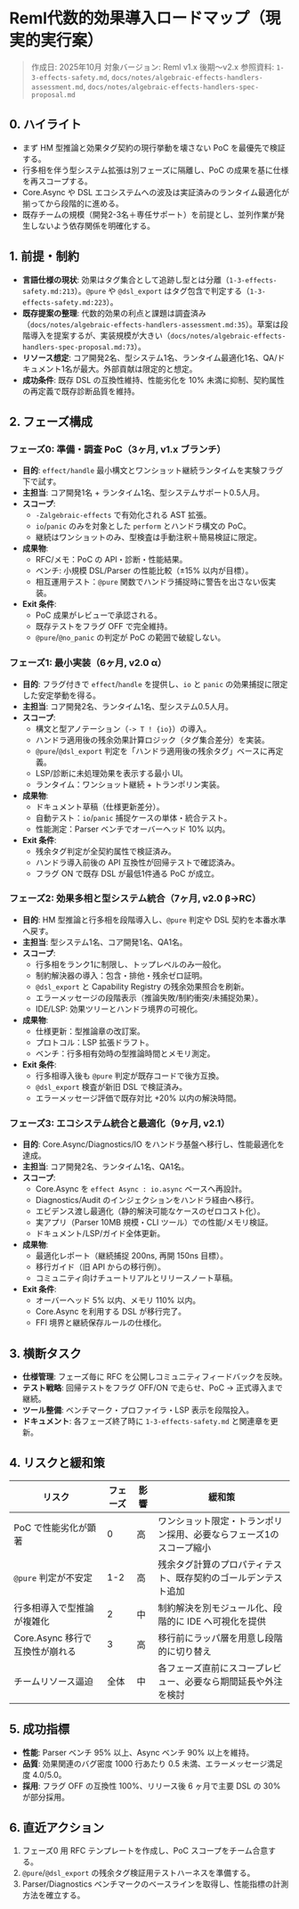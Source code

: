 # Reml代数的効果導入ロードマップ（現実的実行案）

> 作成日: 2025年10月
> 対象バージョン: Reml v1.x 後期〜v2.x
> 参照資料: `1-3-effects-safety.md`, `docs/notes/algebraic-effects-handlers-assessment.md`, `docs/notes/algebraic-effects-handlers-spec-proposal.md`

## 0. ハイライト
- まず HM 型推論と効果タグ契約の現行挙動を壊さない PoC を最優先で検証する。
- 行多相を伴う型システム拡張は別フェーズに隔離し、PoC の成果を基に仕様を再スコープする。
- Core.Async や DSL エコシステムへの波及は実証済みのランタイム最適化が揃ってから段階的に進める。
- 既存チームの規模（開発2-3名＋専任サポート）を前提とし、並列作業が発生しないよう依存関係を明確化する。

## 1. 前提・制約
- **言語仕様の現状**: 効果はタグ集合として追跡し型とは分離（`1-3-effects-safety.md:213`）。`@pure` や `@dsl_export` はタグ包含で判定する（`1-3-effects-safety.md:223`）。
- **既存提案の整理**: 代数的効果の利点と課題は調査済み（`docs/notes/algebraic-effects-handlers-assessment.md:35`）。草案は段階導入を提案するが、実装規模が大きい（`docs/notes/algebraic-effects-handlers-spec-proposal.md:73`）。
- **リソース想定**: コア開発2名、型システム1名、ランタイム最適化1名、QA/ドキュメント1名が最大。外部貢献は限定的と想定。
- **成功条件**: 既存 DSL の互換性維持、性能劣化を 10% 未満に抑制、契約属性の再定義で既存診断品質を維持。

## 2. フェーズ構成

### フェーズ0: 準備・調査 PoC（3ヶ月, v1.x ブランチ）
- **目的**: `effect/handle` 最小構文とワンショット継続ランタイムを実験フラグ下で試す。
- **主担当**: コア開発1名 + ランタイム1名、型システムサポート0.5人月。
- **スコープ**:
  - `-Zalgebraic-effects` で有効化される AST 拡張。
  - `io`/`panic` のみを対象とした `perform` とハンドラ構文の PoC。
  - 継続はワンショットのみ、型検査は手動注釈＋簡易検証に限定。
- **成果物**:
  - RFC/メモ：PoC の API・診断・性能結果。
  - ベンチ: 小規模 DSL/Parser の性能比較（±15% 以内が目標）。
  - 相互運用テスト：`@pure` 関数でハンドラ捕捉時に警告を出さない仮実装。
- **Exit 条件**:
  - PoC 成果がレビューで承認される。
  - 既存テストをフラグ OFF で完全維持。
  - `@pure`/`@no_panic` の判定が PoC の範囲で破綻しない。

### フェーズ1: 最小実装（6ヶ月, v2.0 α）
- **目的**: フラグ付きで `effect`/`handle` を提供し、`io` と `panic` の効果捕捉に限定した安定挙動を得る。
- **主担当**: コア開発2名、ランタイム1名、型システム0.5人月。
- **スコープ**:
  - 構文と型アノテーション（`-> T ! {io}`）の導入。
  - ハンドラ適用後の残余効果計算ロジック（タグ集合差分）を実装。
  - `@pure`/`@dsl_export` 判定を「ハンドラ適用後の残余タグ」ベースに再定義。
  - LSP/診断に未処理効果を表示する最小 UI。
  - ランタイム：ワンショット継続 + トランポリン実装。
- **成果物**:
  - ドキュメント草稿（仕様更新差分）。
  - 自動テスト：`io`/`panic` 捕捉ケースの単体・統合テスト。
  - 性能測定：Parser ベンチでオーバーヘッド 10% 以内。
- **Exit 条件**:
  - 残余タグ判定が全契約属性で検証済み。
  - ハンドラ導入前後の API 互換性が回帰テストで確認済み。
  - フラグ ON で既存 DSL が最低1件通る PoC が成立。

### フェーズ2: 効果多相と型システム統合（7ヶ月, v2.0 β→RC）
- **目的**: HM 型推論と行多相を段階導入し、`@pure` 判定や DSL 契約を本番水準へ戻す。
- **主担当**: 型システム1名、コア開発1名、QA1名。
- **スコープ**:
  - 行多相をランク1に制限し、トップレベルのみ一般化。
  - 制約解決器の導入：包含・排他・残余ゼロ証明。
  - `@dsl_export` と Capability Registry の残余効果照合を刷新。
  - エラーメッセージの段階表示（推論失敗/制約衝突/未捕捉効果）。
  - IDE/LSP: 効果ツリーとハンドラ境界の可視化。
- **成果物**:
  - 仕様更新：型推論章の改訂案。
  - プロトコル：LSP 拡張ドラフト。
  - ベンチ：行多相有効時の型推論時間とメモリ測定。
- **Exit 条件**:
  - 行多相導入後も `@pure` 判定が既存コードで後方互換。
  - `@dsl_export` 検査が新旧 DSL で検証済み。
  - エラーメッセージ評価で既存対比 +20% 以内の解決時間。

### フェーズ3: エコシステム統合と最適化（9ヶ月, v2.1）
- **目的**: Core.Async/Diagnostics/IO をハンドラ基盤へ移行し、性能最適化を達成。
- **主担当**: コア開発2名、ランタイム1名、QA1名。
- **スコープ**:
  - Core.Async を `effect Async : io.async` ベースへ再設計。
  - Diagnostics/Audit のインジェクションをハンドラ経由へ移行。
  - エビデンス渡し最適化（静的解決可能なケースのゼロコスト化）。
  - 実アプリ（Parser 10MB 規模・CLI ツール）での性能/メモリ検証。
  - ドキュメント/LSP/ガイド全体更新。
- **成果物**:
  - 最適化レポート（継続捕捉 200ns, 再開 150ns 目標）。
  - 移行ガイド（旧 API からの移行例）。
  - コミュニティ向けチュートリアルとリリースノート草稿。
- **Exit 条件**:
  - オーバーヘッド 5% 以内、メモリ 110% 以内。
  - Core.Async を利用する DSL が移行完了。
  - FFI 境界と継続保存ルールの仕様化。

## 3. 横断タスク
- **仕様管理**: フェーズ毎に RFC を公開しコミュニティフィードバックを反映。
- **テスト戦略**: 回帰テストをフラグ OFF/ON で走らせ、PoC → 正式導入まで継続。
- **ツール整備**: ベンチマーク・プロファイラ・LSP 表示を段階投入。
- **ドキュメント**: 各フェーズ終了時に `1-3-effects-safety.md` と関連章を更新。

## 4. リスクと緩和策
| リスク | フェーズ | 影響 | 緩和策 |
| --- | --- | --- | --- |
| PoC で性能劣化が顕著 | 0 | 高 | ワンショット限定・トランポリン採用、必要ならフェーズ1のスコープ縮小 |
| `@pure` 判定が不安定 | 1-2 | 高 | 残余タグ計算のプロパティテスト、既存契約のゴールデンテスト追加 |
| 行多相導入で型推論が複雑化 | 2 | 中 | 制約解決を別モジュール化、段階的に IDE へ可視化を提供 |
| Core.Async 移行で互換性が崩れる | 3 | 高 | 移行前にラッパ層を用意し段階的に切り替え |
| チームリソース逼迫 | 全体 | 中 | 各フェーズ直前にスコープレビュー、必要なら期間延長や外注を検討 |

## 5. 成功指標
- **性能**: Parser ベンチ 95% 以上、Async ベンチ 90% 以上を維持。
- **品質**: 効果関連のバグ密度 1000 行あたり 0.5 未満、エラーメッセージ満足度 4.0/5.0。
- **採用**: フラグ OFF の互換性 100%、リリース後 6 ヶ月で主要 DSL の 30% が部分採用。

## 6. 直近アクション
1. フェーズ0 用 RFC テンプレートを作成し、PoC スコープをチーム合意する。
2. `@pure`/`@dsl_export` の残余タグ検証用テストハーネスを準備する。
3. Parser/Diagnostics ベンチマークのベースラインを取得し、性能指標の計測方法を確立する。

